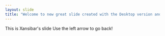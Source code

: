 ```yaml
---
layout: slide
title: "Welcome to new great slide created with the Desktop version and VSC!"
---
```

This is Xansibar's slide
Use the left arrow to go back!